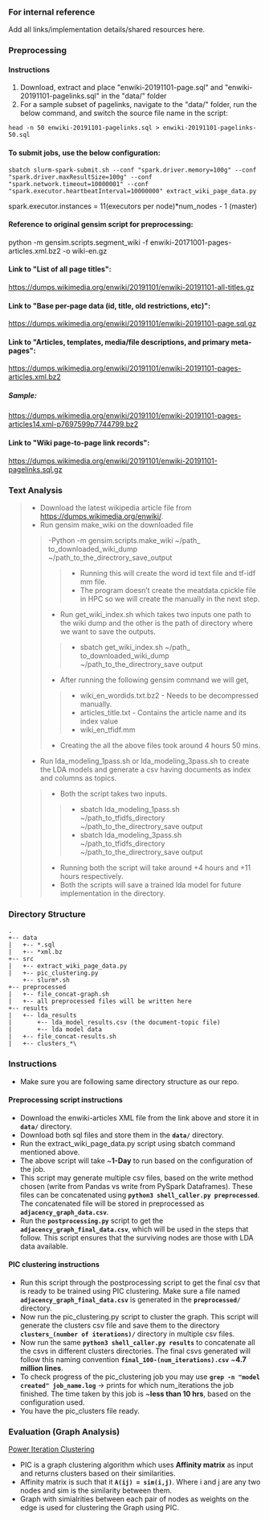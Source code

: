 ### For internal reference
Add all links/implementation details/shared resources here.

### Preprocessing
#### Instructions
1) Download, extract and place "enwiki-20191101-page.sql" and "enwiki-20191101-pagelinks.sql" in the "data/" folder
2) For a sample subset of pagelinks, navigate to the "data/" folder, run the below command, and switch the source file name in the script:
```
head -n 50 enwiki-20191101-pagelinks.sql > enwiki-20191101-pagelinks-50.sql
```

#### To submit jobs, use the below configuration:
```
sbatch slurm-spark-submit.sh --conf "spark.driver.memory=100g" --conf "spark.driver.maxResultSize=100g" --conf "spark.network.timeout=10000001" --conf "spark.executor.heartbeatInterval=10000000" extract_wiki_page_data.py
```
spark.executor.instances = 11(executors per node)*num_nodes - 1 (master)

#### Reference to original gensim script for preprocessing:
python -m gensim.scripts.segment_wiki -f enwiki-20171001-pages-articles.xml.bz2 -o wiki-en.gz

#### Link to "List of all page titles":
https://dumps.wikimedia.org/enwiki/20191101/enwiki-20191101-all-titles.gz

#### Link to "Base per-page data (id, title, old restrictions, etc)":
https://dumps.wikimedia.org/enwiki/20191101/enwiki-20191101-page.sql.gz

#### Link to "Articles, templates, media/file descriptions, and primary meta-pages":
https://dumps.wikimedia.org/enwiki/20191101/enwiki-20191101-pages-articles.xml.bz2
##### Sample:
https://dumps.wikimedia.org/enwiki/20191101/enwiki-20191101-pages-articles14.xml-p7697599p7744799.bz2

#### Link to "Wiki page-to-page link records":
https://dumps.wikimedia.org/enwiki/20191101/enwiki-20191101-pagelinks.sql.gz

### Text Analysis
> - Download the latest wikipedia article file from https://dumps.wikimedia.org/enwiki/.
> - Run gensim make_wiki on the downloaded file
>> -Python -m gensim.scripts.make_wiki ~/path_ to_downloaded_wiki_dump                                   ~/path_to_the_directrory_save_output
>>> - Running this will create the word id text file and tf-idf mm file.
>>> - The program doesn’t create the meatdata.cpickle file in HPC so we will create the manually in         the next step.
>> - Run get_wiki_index.sh which takes two inputs one path to the wiki dump and the other is the path      of directory where we want to save the outputs.
>>> - sbatch get_wiki_index.sh ~/path_ to_downloaded_wiki_dump ~/path_to_the_directrory_save output  
>> - After running the following gensim command we will get,
>>> - wiki_en_wordids.txt.bz2 - Needs to be decompressed manually.
>>> - articles_title.txt - Contains the article name and its index value
>>> - wiki_en_tfidf.mm 
>> - Creating the all the above files took around 4 hours 50 mins.
> - Run lda_modeling_1pass.sh or lda_modeling_3pass.sh to create the LDA models and generate a csv       having documents as index and columns as topics. 
>> - Both the script takes two inputs.
>>> - sbatch lda_modeling_1pass.sh ~/path_to_tfidfs_directory ~/path_to_the_directrory_save output 
>>> - sbatch lda_modeling_3pass.sh ~/path_to_tfidfs_directory ~/path_to_the_directrory_save output 
>> - Running both the script will take around +4 hours and +11 hours respectively.
>> - Both the scripts will save a trained lda model for future implementation in the directory.


### Directory Structure
```
.
+-- data
|   +-- *.sql
|   +-- *xml.bz
+-- src
|   +-- extract_wiki_page_data.py
|   +-- pic_clustering.py
    +-- slurm*.sh   
+-- preprocessed
|   +-- file_concat-graph.sh
|   +-- all preprocessed files will be written here
+-- results
|   +-- lda_results
|       +-- lda_model_results.csv (the document-topic file)
|       +-- lda model data
|   +-- file_concat-results.sh
|   +-- clusters_*\
```
### Instructions
- Make sure you are following same directory structure as our repo.
#### Preprocessing script instructions
- Download the enwiki-articles XML file from the link above and store it in **`data/`** directory.
- Download both sql files and store them in the **`data/`** directory.
- Run the extract_wiki_page_data.py script using sbatch command mentioned above.
- The above script will take ~**1-Day** to run based on the configuration of the job.
- This script may generate multiple csv files, based on the write method chosen (write from Pandas vs write from PySpark Dataframes). These files can be concatenated using **`python3 shell_caller.py preprocessed`**. The concatenated file will be stored in preprocessed as **`adjacency_graph_data.csv`**.
- Run the **`postprocessing.py`** script to get the **`adjacency_graph_final_data.csv`**, which will be used in the steps that follow. This script ensures that the surviving nodes are those with LDA data available.


#### PIC clustering instructions
- Run this script through the postprocessing script to get the final csv that is ready to be trained using PIC clustering. Make sure a     file named **`adjacency_graph_final_data.csv`** is generated in the **`preprocessed/`** directory.
- Now run the pic_clustering.py script to cluster the graph. This script will generate the clusters csv file and save them to the         directory **`clusters_(number of iterations)/`** directory in multiple csv files.
- Now run the same **`python3 shell_caller.py results`** to concatenate all the csvs in different clusters directories. The final csvs     generated will follow this naming convention **`final_100-(num_iterations).csv`** ~**4.7 million lines**.
- To check progress of the pic_clustering job you may use **`grep -n "model created" job_name.log`** -> prints for which num_iterations the job finished. The time taken by this job is ~**less than 10 hrs**, based on the configuration used. 
- You have the pic_clusters file ready.


### Evaluation (Graph Analysis)
[Power Iteration Clustering](https://spark.apache.org/docs/latest/mllib-clustering.html#power-iteration-clustering-pic)
- PIC is a graph clustering algorithm which uses **Affinity matrix** as input and returns clusters based on their similarities.
- Affinity matrix is such that it **`A(ij) = sim(i,j)`**. Where i and j are any two nodes and sim is the similarity between them.
- Graph with simialrities between each pair of nodes as weights on the edge is used for clustering the Graph using PIC.
